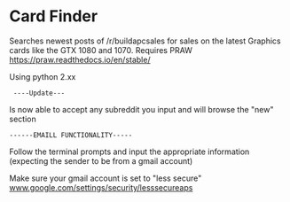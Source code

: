 # Card Finder

Searches newest posts of /r/buildapcsales for sales on the latest Graphics cards like the GTX 1080 and 1070.
Requires PRAW https://praw.readthedocs.io/en/stable/

Using python 2.xx


     ----Update---
Is now able to accept any subreddit you input and will browse the "new" section



	------EMAILL FUNCTIONALITY-----

Follow the terminal prompts and input the appropriate information (expecting the sender to be from a gmail account)

Make sure your gmail account is set to "less secure" www.google.com/settings/security/lesssecureaps

